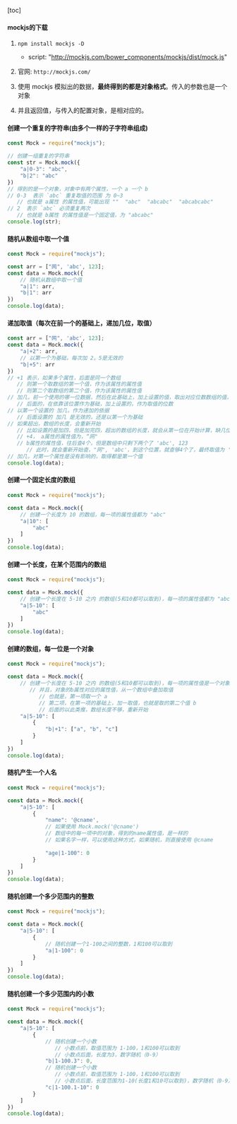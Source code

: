 <script src='/笔记/see/index.js'></script>
[toc]


#### mockjs的下载
1. `npm install mockjs -D`
   - script: "http://mockjs.com/bower_components/mockjs/dist/mock.js"
2. 官网: `http://mockjs.com/`


3. 使用 mockjs 模拟出的数据，**最终得到的都是对象格式**。传入的参数也是一个对象
4. 并且返回值，与传入的配置对象，是相对应的。



#### 创建一个重复的字符串(由多个一样的子字符串组成)
```js
const Mock = require("mockjs");

// 创建一组重复的字符串
const str = Mock.mock({
    "a|0-3": "abc",
    "b|2": "abc"
})
// 得到的是一个对象，对象中有两个属性，一个 a 一个 b
// 0-3  表示 `abc` 重复取值的范围 为 0~3
   // 也就是 a属性 的属性值，可能出现 ""  "abc"  "abcabc"  "abcabcabc"
// 2  表示 `abc` 必须重复两次
   // 也就是 b属性 的属性值是一个固定值，为 "abcabc"
console.log(str);
```







#### 随机从数组中取一个值
```js
const Mock = require("mockjs");

const arr = ["网", 'abc', 123];
const data = Mock.mock({
    // 随机从数组中取一个值
    "a|1": arr,
    "b|1": arr
})
console.log(data);
```







#### 递加取值（每次在前一个的基础上，递加几位，取值）
```js
const arr = ["网", 'abc', 123];
const data = Mock.mock({
    "a|+2": arr,
    // 以第一个为基础，每次加 2。5是无效的
    "b|+5": arr
})
// +1 表示，如果多个属性，后面是同一个数组
   // 则第一个取数组的第一个值，作为该属性的属性值
   // 则第二个取数组的第二个值，作为该属性的属性值
// 加几，前一个使用的哪一位数据，然后在此基础上，加上设置的值，取出对应位数数组的值，作为属性值
   // 后面的，在依靠该位置作为基础，加上设置的，作为取值的位数
// 以第一个设置的 加几，作为递加的依据
   // 后面设置的 加几 是无效的，还是以第一个为基础
// 如果超出，数组的长度，会重新开始
   // 比如设置的是加四，但是加完四，超出的数组的长度，就会从第一位在开始计算，缺几位查几位
   // +4， a属性的属性值为，“网"  
   // b属性的属性值，往后查4个，但是数组中只剩下两个了 'abc', 123
      // 此时，就会重新开始查，"网", 'abc'，到这个位置，就查够4个了，最终取值为 'abc'
// 加几，对第一个属性是没有影响的，取得都是第一个值
console.log(data);
```








#### 创建一个固定长度的数组
```js
const Mock = require("mockjs");

const data = Mock.mock({
    // 创建一个长度为 10 的数组，每一项的属性值都为 "abc"
    "a|10": [
        "abc"
    ]
})
console.log(data);
```




#### 创建一个长度，在某个范围内的数组
```js
const Mock = require("mockjs");

const data = Mock.mock({
    // 创建一个长度在 5-10 之内 的数组(5和10都可以取到)，每一项的属性值都为 "abc"
    "a|5-10": [
        "abc"
    ]
})
console.log(data);
```




#### 创建的数组，每一位是一个对象
```js
const Mock = require("mockjs");

const data = Mock.mock({
    // 创建一个长度在 5-10 之内 的数组(5和10都可以取到)，每一项的属性值是一个对象
       // 并且，对象的b属性对应的属性值，从一个数组中叠加取值
          // 也就是，第一项取一个 a
          // 第二项，在第一项的基础上，加一取值，也就是取的第二个值 b
          // 后面的以此类推，数组长度不够，重新开始
    "a|5-10": [
        {
            "b|+1": ["a", "b", "c"]
        }
    ]
})
console.log(data);
```




#### 随机产生一个人名
```js
const Mock = require("mockjs");

const data = Mock.mock({
    "a|5-10": [
        {
            "name": '@cname',
            // 如果使用 Mock.mock('@cname') 
            // 数组中的每一项中的对象，得到的name属性值，是一样的
            // 如果名字一样，可以使用这种方式，如果随机，则直接使用 @cname
            
            "age|1-100": 0
        }
    ]
})
console.log(data);
```





#### 随机创建一个多少范围内的整数
```js
const Mock = require("mockjs");

const data = Mock.mock({
    "a|5-10": [
        {
            // 随机创建一个1-100之间的整数，1和100可以取到
            "a|1-100": 0
        }
    ]
})
console.log(data);
```




#### 随机创建一个多少范围内的小数
```js
const Mock = require("mockjs");

const data = Mock.mock({
    "a|5-10": [
        {
            // 随机创建一个小数
               // 小数点前，取值范围为 1-100，1和100可以取到
               // 小数点后面，长度为3，数字随机（0-9）
            "b|1-100.3": 0,
            // 随机创建一个小数
               // 小数点前，取值范围为 1-100，1和100可以取到
               // 小数点后面，长度范围为1-10(长度1和10可以取到)，数字随机（0-9）
            "c|1-100.1-10": 0
        }
    ]
})
console.log(data);
```


